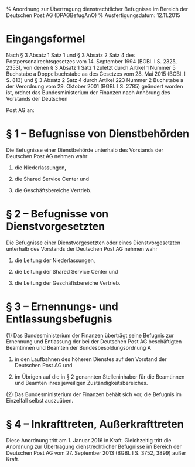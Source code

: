 % Anordnung zur Übertragung dienstrechtlicher Befugnisse im Bereich der Deutschen Post AG  (DPAGBefugAnO)
% Ausfertigungsdatum: 12.11.2015
 
# Eingangsformel

Nach § 3 Absatz 1 Satz 1 und § 3 Absatz 2 Satz 4 des Postpersonalrechtsgesetzes vom 14. September 1994 (BGBl. I S. 2325, 2353), von denen § 3 Absatz 1 Satz 1 zuletzt durch Artikel 1 Nummer 5 Buchstabe a Doppelbuchstabe aa des Gesetzes vom 28. Mai 2015 (BGBl. I S. 813) und § 3 Absatz 2 Satz 4 durch Artikel 223 Nummer 2 Buchstabe a der Verordnung vom 29. Oktober 2001 (BGBl. I S. 2785) geändert worden ist, ordnet das Bundesministerium der Finanzen nach Anhörung des Vorstands der Deutschen

Post AG an:

# § 1 – Befugnisse von Dienstbehörden

Die Befugnisse einer Dienstbehörde unterhalb des Vorstands der Deutschen Post AG nehmen wahr

1. die Niederlassungen,

2. die Shared Service Center und

3. die Geschäftsbereiche Vertrieb.

# § 2 – Befugnisse von Dienstvorgesetzten

Die Befugnisse einer Dienstvorgesetzten oder eines Dienstvorgesetzten unterhalb des Vorstands der Deutschen Post AG nehmen wahr

1. die Leitung der Niederlassungen,

2. die Leitung der Shared Service Center und

3. die Leitung der Geschäftsbereiche Vertrieb.

# § 3 – Ernennungs- und Entlassungsbefugnis

(1) Das Bundesministerium der Finanzen überträgt seine Befugnis zur Ernennung und Entlassung der bei der Deutschen Post AG beschäftigten Beamtinnen und Beamten der Bundesbesoldungsordnung A

1. in den Laufbahnen des höheren Dienstes auf den Vorstand der Deutschen Post AG und

2. im Übrigen auf die in § 2 genannten Stelleninhaber für die Beamtinnen und Beamten ihres jeweiligen Zuständigkeitsbereiches.

(2) Das Bundesministerium der Finanzen behält sich vor, die Befugnis im Einzelfall selbst auszuüben.

# § 4 – Inkrafttreten, Außerkrafttreten

Diese Anordnung tritt am 1. Januar 2016 in Kraft. Gleichzeitig tritt die Anordnung zur Übertragung dienstrechtlicher Befugnisse im Bereich der Deutschen Post AG vom 27. September 2013 (BGBl. I S. 3752, 3899) außer Kraft.

